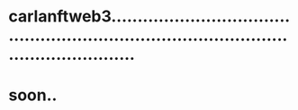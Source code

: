 # carlanftweb3...............................................................................................................
# soon..
